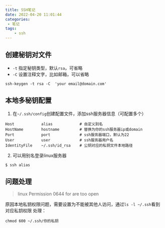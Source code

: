 ```yaml
---
title: SSH笔记
date: 2022-04-20 11:01:44
categories:
 - 笔记
tags:
	- ssh
---
```


## 创建秘钥对文件

- `-t` 指定秘钥类型，默认`rsa`，可省略
- `-C` 设置注释文字，比如邮箱，可以省略

``` shell
ssh-keygen -t rsa -C  'your email@domain.com'
```

## 本地多秘钥配置

1. 在`~/.ssh/config`创建配置文件，添加ssh服务器信息（可配置多个）
```
Host            alias            # 自定义别名
HostName        hostname         # 替换为你的ssh服务器ip或domain
Port            port             # ssh服务器端口，默认为22
User            user             # ssh服务器用户名
IdentityFile    ~/.ssh/id_rsa    # 公钥对应的私钥文件本地路径
```
2. 可以用别名登录linux服务器
``` shell
$ ssh alias
```

## 问题处理
> linux Permission 0644 for are too open

原因本地私钥权限问题，需要设置为不能被其他人访问，通过`ls -l ~/.ssh`看到对应私钥权限
处理：
```
chmod 600 ~/.ssh/你的私钥
```